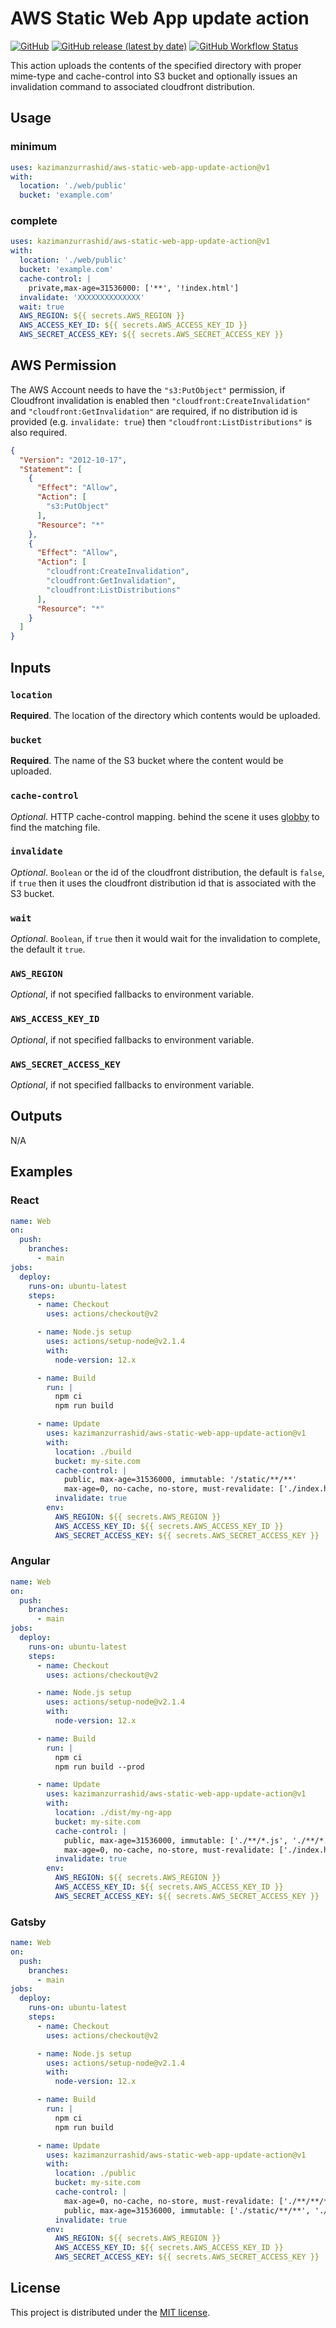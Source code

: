 # AWS Static Web App update action

[![GitHub](https://img.shields.io/github/license/kazimanzurrashid/aws-static-web-app-update-action)](https://opensource.org/licenses/MIT)
[![GitHub release (latest by date)](https://img.shields.io/github/v/release/kazimanzurrashid/aws-static-web-app-update-action)](https://github.com/kazimanzurrashid/aws-static-web-app-update-action/releases)
[![GitHub Workflow Status](https://img.shields.io/github/workflow/status/kazimanzurrashid/aws-static-web-app-update-action/v1)](https://github.com/kazimanzurrashid/aws-static-web-app-update-action/actions)

This action uploads the contents of the specified directory with proper mime-type and cache-control into
S3 bucket and optionally issues an invalidation command to associated cloudfront distribution.

## Usage

### minimum

```yaml
uses: kazimanzurrashid/aws-static-web-app-update-action@v1
with:
  location: './web/public'
  bucket: 'example.com'
```

### complete

```yaml
uses: kazimanzurrashid/aws-static-web-app-update-action@v1
with:
  location: './web/public'
  bucket: 'example.com'
  cache-control: |
    private,max-age=31536000: ['**', '!index.html']
  invalidate: 'XXXXXXXXXXXXXX'
  wait: true
  AWS_REGION: ${{ secrets.AWS_REGION }}
  AWS_ACCESS_KEY_ID: ${{ secrets.AWS_ACCESS_KEY_ID }}
  AWS_SECRET_ACCESS_KEY: ${{ secrets.AWS_SECRET_ACCESS_KEY }}
```

## AWS Permission

The AWS Account needs to have the `"s3:PutObject"` permission, if Cloudfront invalidation is enabled
then `"cloudfront:CreateInvalidation"` and `"cloudfront:GetInvalidation"` are required, if no distribution id
is provided (e.g. `invalidate: true`) then `"cloudfront:ListDistributions"` is also required.

```json
{
  "Version": "2012-10-17",
  "Statement": [
    {
      "Effect": "Allow",
      "Action": [
        "s3:PutObject"
      ],
      "Resource": "*"
    },
    {
      "Effect": "Allow",
      "Action": [
        "cloudfront:CreateInvalidation",
        "cloudfront:GetInvalidation",
        "cloudfront:ListDistributions"
      ],
      "Resource": "*"
    }
  ]
}
```

## Inputs

### `location`

**Required**. The location of the directory which contents would be uploaded.

### `bucket`

**Required**. The name of the S3 bucket where the content would be uploaded.

### `cache-control`

_Optional_. HTTP cache-control mapping. behind the scene it uses [globby](https://github.com/sindresorhus/globby) to find the matching file.

### `invalidate`

_Optional_. `Boolean` or the id of the cloudfront distribution, the default is `false`, if `true` then it uses the cloudfront distribution id that is associated with the S3 bucket.

### `wait`

_Optional_. `Boolean`,  if `true` then it would wait for the invalidation to complete, the default it `true`.

### `AWS_REGION`

_Optional_, if not specified fallbacks to environment variable.

### `AWS_ACCESS_KEY_ID`

_Optional_, if not specified fallbacks to environment variable.

### `AWS_SECRET_ACCESS_KEY`

_Optional_, if not specified fallbacks to environment variable.

## Outputs

N/A

## Examples

### React

```yaml
name: Web
on:
  push:
    branches:
      - main
jobs:
  deploy:
    runs-on: ubuntu-latest
    steps:
      - name: Checkout
        uses: actions/checkout@v2

      - name: Node.js setup
        uses: actions/setup-node@v2.1.4
        with:
          node-version: 12.x

      - name: Build
        run: |
          npm ci
          npm run build

      - name: Update
        uses: kazimanzurrashid/aws-static-web-app-update-action@v1
        with:
          location: ./build
          bucket: my-site.com
          cache-control: |
            public, max-age=31536000, immutable: '/static/**/**'
            max-age=0, no-cache, no-store, must-revalidate: ['./index.html', './'service-worker.js]
          invalidate: true
        env:
          AWS_REGION: ${{ secrets.AWS_REGION }}
          AWS_ACCESS_KEY_ID: ${{ secrets.AWS_ACCESS_KEY_ID }}
          AWS_SECRET_ACCESS_KEY: ${{ secrets.AWS_SECRET_ACCESS_KEY }}
```

### Angular

```yaml
name: Web
on:
  push:
    branches:
      - main
jobs:
  deploy:
    runs-on: ubuntu-latest
    steps:
      - name: Checkout
        uses: actions/checkout@v2

      - name: Node.js setup
        uses: actions/setup-node@v2.1.4
        with:
          node-version: 12.x

      - name: Build
        run: |
          npm ci
          npm run build --prod

      - name: Update
        uses: kazimanzurrashid/aws-static-web-app-update-action@v1
        with:
          location: ./dist/my-ng-app
          bucket: my-site.com
          cache-control: |
            public, max-age=31536000, immutable: ['./**/*.js', './**/*.css', './**/*.png', './**/*.jpg', './assets/**/**']
            max-age=0, no-cache, no-store, must-revalidate: ['./index.html']
          invalidate: true
        env:
          AWS_REGION: ${{ secrets.AWS_REGION }}
          AWS_ACCESS_KEY_ID: ${{ secrets.AWS_ACCESS_KEY_ID }}
          AWS_SECRET_ACCESS_KEY: ${{ secrets.AWS_SECRET_ACCESS_KEY }}
```

### Gatsby

```yaml
name: Web
on:
  push:
    branches:
      - main
jobs:
  deploy:
    runs-on: ubuntu-latest
    steps:
      - name: Checkout
        uses: actions/checkout@v2

      - name: Node.js setup
        uses: actions/setup-node@v2.1.4
        with:
          node-version: 12.x

      - name: Build
        run: |
          npm ci
          npm run build

      - name: Update
        uses: kazimanzurrashid/aws-static-web-app-update-action@v1
        with:
          location: ./public
          bucket: my-site.com
          cache-control: |
            max-age=0, no-cache, no-store, must-revalidate: ['./**/**/*.html', './page-data/**/**']
            public, max-age=31536000, immutable: ['./static/**/**', './*.js', './*.css']
          invalidate: true
        env:
          AWS_REGION: ${{ secrets.AWS_REGION }}
          AWS_ACCESS_KEY_ID: ${{ secrets.AWS_ACCESS_KEY_ID }}
          AWS_SECRET_ACCESS_KEY: ${{ secrets.AWS_SECRET_ACCESS_KEY }}
```

## License
This project is distributed under the [MIT license](LICENSE).
